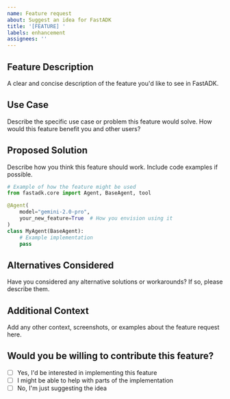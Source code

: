 ```yaml
---
name: Feature request
about: Suggest an idea for FastADK
title: '[FEATURE] '
labels: enhancement
assignees: ''
---
```


## Feature Description

A clear and concise description of the feature you'd like to see in FastADK.

## Use Case

Describe the specific use case or problem this feature would solve. 
How would this feature benefit you and other users?

## Proposed Solution

Describe how you think this feature should work. Include code examples if possible.

```python
# Example of how the feature might be used
from fastadk.core import Agent, BaseAgent, tool

@Agent(
    model="gemini-2.0-pro",
    your_new_feature=True  # How you envision using it
)
class MyAgent(BaseAgent):
    # Example implementation
    pass
```

## Alternatives Considered

Have you considered any alternative solutions or workarounds? If so, please describe them.

## Additional Context

Add any other context, screenshots, or examples about the feature request here.

## Would you be willing to contribute this feature?

- [ ] Yes, I'd be interested in implementing this feature
- [ ] I might be able to help with parts of the implementation
- [ ] No, I'm just suggesting the idea
